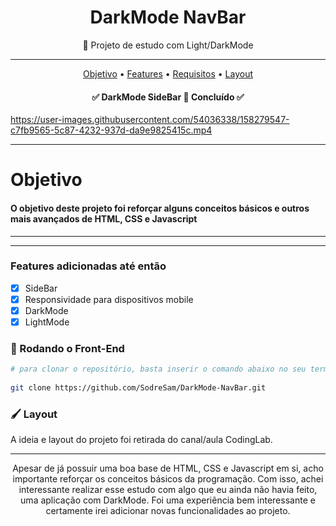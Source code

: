 <h1  align="center"> DarkMode NavBar </h1>


<p align="center">🚀 Projeto de estudo com Light/DarkMode</p>

<hr>

<p align="center">
 <a href="#objetivo">Objetivo</a> •
 <a href="#features">Features</a> • 
 <a href="#requisitos">Requisitos</a> • 
 <a href="#layout">Layout</a>
</p>


<h4 align="center"> 
	✅  DarkMode SideBar 🚀 Concluído  ✅
</h4>



https://user-images.githubusercontent.com/54036338/158279547-c7fb9565-5c87-4232-937d-da9e9825415c.mp4



<hr>
<div id="objetivo">
	<h1>Objetivo</h1>
  <h4>O objetivo deste projeto foi reforçar alguns conceitos básicos e outros mais avançados de HTML, CSS e Javascript </h4>

</div>

<hr>

</div>
<hr>

<div id="features"> 

   ### Features adicionadas até então

- [x] SideBar
- [x] Responsividade para dispositivos mobile
- [x] DarkMode
- [x] LightMode
  
</div>


<div id="requisitos">

	
### 🎲 Rodando o Front-End

``` bash
# para clonar o repositório, basta inserir o comando abaixo no seu terminal
  
git clone https://github.com/SodreSam/DarkMode-NavBar.git

```
</div>

<div id="layout">
	
###  🖌 Layout
	
 A ideia e layout do projeto foi retirada do canal/aula CodingLab.
  
 </h4>
	
</div>

<hr>


<p align="center">Apesar de já possuir uma boa base de HTML, CSS e Javascript em si, acho importante reforçar os conceitos básicos da programação. Com isso, achei interessante realizar esse estudo com algo que eu ainda não havia feito, uma aplicação com DarkMode. Foi uma experiência bem interessante e certamente irei adicionar novas funcionalidades ao projeto. </p>
	
